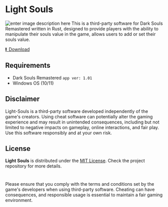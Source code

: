 # Light Souls

![enter image description here](https://i.ibb.co/PCRscjv/Untitled-1.png)
This is a third-party software for Dark Souls Remastered written in Rust, designed to provide players with the ability to manipulate their souls value in the game, allows users to add or set their souls value.

[⏬ Download](https://github.com/Txreq/light-souls/releases/tag/v0)

## Requirements

- Dark Souls Remastered `app ver: 1.01`
- Windows OS (10/11)

## Disclaimer

Light-Souls is a third-party software developed independently of the game's creators. Using cheat software can potentially alter the gaming experience and may result in unintended consequences, including but not limited to negative impacts on gameplay, online interactions, and fair play. Use this software responsibly and at your own risk.

## License

**Light Souls** is distributed under the [MIT License](https://mit-license.org/). Check the project repository for more details.

#

Please ensure that you comply with the terms and conditions set by the game's developers when using third-party software. Cheating can have consequences, and responsible usage is essential to maintain a fair gaming environment.
